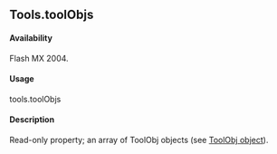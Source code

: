 ## Tools.toolObjs

#### Availability

Flash MX 2004.

#### Usage

tools.toolObjs

#### Description

Read-only property; an array of ToolObj objects (see [ToolObj object](../ToolObj_object/toolObj_summary.md)).
